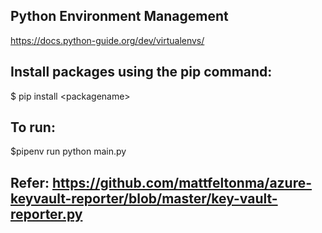 ## Python Environment Management 
https://docs.python-guide.org/dev/virtualenvs/

## Install packages using the pip command:

$ pip install \<packagename\>

## To run: 
$pipenv run python main.py


## Refer: https://github.com/mattfeltonma/azure-keyvault-reporter/blob/master/key-vault-reporter.py